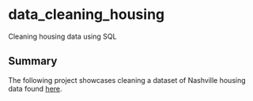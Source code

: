 # data_cleaning_housing
 Cleaning housing data using SQL

## Summary
The following project showcases cleaning a dataset of Nashville housing data found [here](https://github.com/AlexTheAnalyst/PortfolioProjects/blob/main/Nashville%20Housing%20Data%20for%20Data%20Cleaning.xlsx).

